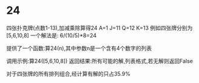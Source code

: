 # 24
四张扑克牌(点数1-13),加减乘除算得24
A=1
J=11
Q=12
K=13
例如四张牌分别为[5,6,10,8]
一个解法是:
6/(10/5)*8=24

提供了一个函数:算24(n),其中参数n是一个含有4个数字的列表

调用示例:算24([5,6,10,8])
返回结果:所有可能的解,列表格式,若无解则返回False

对于四张牌的所有排列组合,经计算有解的只占35.9%
